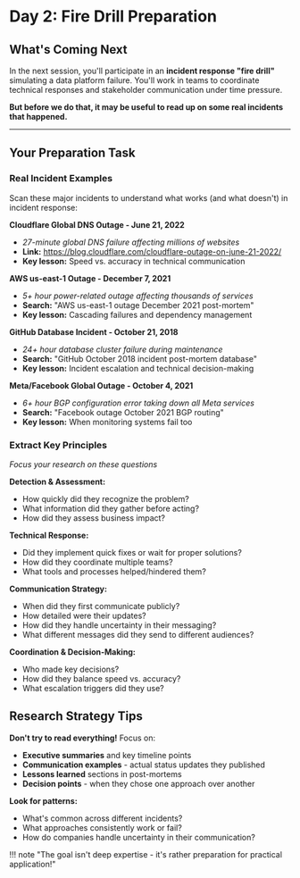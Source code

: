 # Day 2: Fire Drill Preparation

## What's Coming Next

In the next session, you'll participate in an **incident response "fire drill"** simulating a data platform failure. You'll work in teams to coordinate technical responses and stakeholder communication under time pressure.

**But before we do that, it may be useful to read up on some real incidents that happened.**

---

## Your Preparation Task

### Real Incident Examples

Scan these major incidents to understand what works (and what doesn't) in incident response:

**Cloudflare Global DNS Outage - June 21, 2022**

- *27-minute global DNS failure affecting millions of websites*
- **Link:** https://blog.cloudflare.com/cloudflare-outage-on-june-21-2022/
- **Key lesson:** Speed vs. accuracy in technical communication

**AWS us-east-1 Outage - December 7, 2021**  

- *5+ hour power-related outage affecting thousands of services*
- **Search:** "AWS us-east-1 outage December 2021 post-mortem"
- **Key lesson:** Cascading failures and dependency management

**GitHub Database Incident - October 21, 2018**

- *24+ hour database cluster failure during maintenance*
- **Search:** "GitHub October 2018 incident post-mortem database"
- **Key lesson:** Incident escalation and technical decision-making

**Meta/Facebook Global Outage - October 4, 2021**

- *6+ hour BGP configuration error taking down all Meta services*
- **Search:** "Facebook outage October 2021 BGP routing"
- **Key lesson:** When monitoring systems fail too

### Extract Key Principles

*Focus your research on these questions*

**Detection & Assessment:**

- How quickly did they recognize the problem?
- What information did they gather before acting?
- How did they assess business impact?

**Technical Response:**

- Did they implement quick fixes or wait for proper solutions?
- How did they coordinate multiple teams?
- What tools and processes helped/hindered them?

**Communication Strategy:**

- When did they first communicate publicly?
- How detailed were their updates?
- How did they handle uncertainty in their messaging?
- What different messages did they send to different audiences?

**Coordination & Decision-Making:**

- Who made key decisions?
- How did they balance speed vs. accuracy?
- What escalation triggers did they use?

## Research Strategy Tips

**Don't try to read everything!** Focus on:

- **Executive summaries** and key timeline points
- **Communication examples** - actual status updates they published
- **Lessons learned** sections in post-mortems
- **Decision points** - when they chose one approach over another

**Look for patterns:**

- What's common across different incidents?
- What approaches consistently work or fail?
- How do companies handle uncertainty in their communication?

!!! note "The goal isn't deep expertise - it's rather preparation for practical application!"
